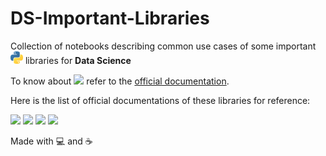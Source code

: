 # DS-Important-Libraries
Collection of notebooks describing common use cases of some important <a href="https://www.python.org/"><img src="python.png" width="20px"></a> libraries for **Data Science**

To know about <img src="https://upload.wikimedia.org/wikipedia/commons/3/38/Jupyter_logo.svg" width="20px"> refer to the [official documentation](https://docs.jupyter.org/en/latest/).

Here is the list of official documentations of these libraries for reference:

<a href="https://numpy.org/doc/stable/"><img src="https://upload.wikimedia.org/wikipedia/commons/3/31/NumPy_logo_2020.svg" width="90px"></a>
<a href="https://pandas.pydata.org/docs/"><img src="https://upload.wikimedia.org/wikipedia/commons/e/ed/Pandas_logo.svg" width="90px"></a>
<a href="https://matplotlib.org/stable/api/index"><img src="https://matplotlib.org/3.5.0/_static/logo2.svg" width="90px"></a>
<a href="https://seaborn.pydata.org/api.html"><img src="https://seaborn.pydata.org/_static/logo-wide-lightbg.svg" width="90px"></a>


Made with :computer: and :coffee:
